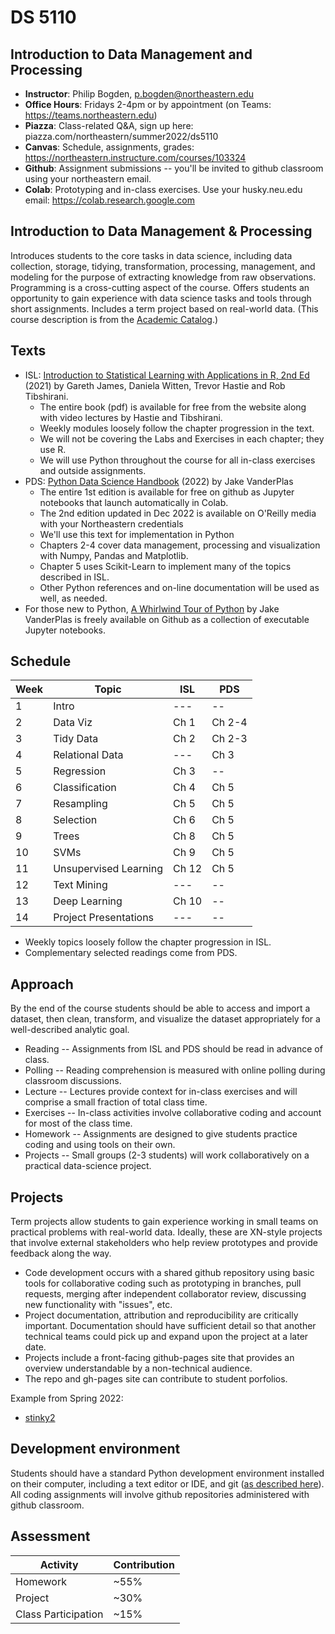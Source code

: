 
# DS 5110

## Introduction to Data Management and Processing

* **Instructor**: Philip Bogden, p.bogden@northeastern.edu
* **Office Hours**: Fridays 2-4pm or by appointment (on Teams: https://teams.northeastern.edu)
* **Piazza**: Class-related Q&A, sign up here: piazza.com/northeastern/summer2022/ds5110
* **Canvas**: Schedule, assignments, grades: https://northeastern.instructure.com/courses/103324
* **Github**: Assignment submissions -- you'll be invited to github classroom using your northeastern email.
* **Colab**: Prototyping and in-class exercises. Use your husky.neu.edu email: https://colab.research.google.com

## Introduction to Data Management & Processing

Introduces students to the core tasks in data science, including data collection, storage, tidying, 
transformation, processing, management, and modeling for the purpose of extracting knowledge from raw observations. 
Programming is a cross-cutting aspect of the course. 
Offers students an opportunity to gain experience with data science tasks and tools through short assignments. 
Includes a term project based on real-world data. (This course description is from the [Academic Catalog](https://catalog.northeastern.edu/course-descriptions/ds/).)

## Texts

* ISL: [Introduction to Statistical Learning with Applications in R, 2nd Ed](http://statlearning.com) (2021) by Gareth James, Daniela Witten, Trevor Hastie and Rob Tibshirani.
  * The entire book (pdf) is available for free from the website along with video lectures by Hastie and Tibshirani.
  * Weekly modules loosely follow the chapter progression in the text. 
  * We will not be covering the Labs and Exercises in each chapter; they use R.
  * We will use Python throughout the course for all in-class exercises and outside assignments.
* PDS: [Python Data Science Handbook](https://github.com/jakevdp/PythonDataScienceHandbook) (2022) by Jake VanderPlas
  * The entire 1st edition is available for free on github as Jupyter notebooks that launch automatically in Colab.
  * The 2nd edition updated in Dec 2022 is available on O'Reilly media with your Northeastern credentials
  * We'll use this text for implementation in Python
  * Chapters 2-4 cover data management, processing and visualization with Numpy, Pandas and Matplotlib.
  * Chapter 5 uses Scikit-Learn to implement many of the topics described in ISL.
  * Other Python references and on-line documentation will be used as well, as needed.
* For those new to Python, [A Whirlwind Tour of Python](https://github.com/jakevdp/WhirlwindTourOfPython) by Jake VanderPlas is freely available on Github as a collection of executable Jupyter notebooks.

## Schedule

| Week | Topic                    | ISL   | PDS    |
| ---  | ---                      | ---   | --     |
| 1    | Intro                    | ---   | --     |
| 2    | Data Viz                 | Ch 1  | Ch 2-4 |
| 3    | Tidy Data                | Ch 2  | Ch 2-3 |
| 4    | Relational Data          | ---   | Ch 3   |
| 5    | Regression               | Ch 3  | --     |
| 6    | Classification           | Ch 4  | Ch 5   |
| 7    | Resampling               | Ch 5  | Ch 5   |
| 8    | Selection                | Ch 6  | Ch 5   |
| 9    | Trees                    | Ch 8  | Ch 5   |
| 10   | SVMs                     | Ch 9  | Ch 5   |
| 11   | Unsupervised Learning    | Ch 12 | Ch 5   |
| 12   | Text Mining              | ---   | --     |
| 13   | Deep Learning            | Ch 10 | --     |
| 14   | Project Presentations    | ---   | --     |

* Weekly topics loosely follow the chapter progression in ISL.
* Complementary selected readings come from PDS.

## Approach

By the end of the course students should be able to access and import a dataset,
then clean, transform, and visualize the dataset appropriately for a well-described analytic goal.

* Reading -- Assignments from ISL and PDS should be read in advance of class.
* Polling -- Reading comprehension is measured with online polling during classroom discussions.
* Lecture -- Lectures provide context for in-class exercises and will comprise a small fraction of total class time.
* Exercises -- In-class activities involve collaborative coding and account for most of the class time.
* Homework -- Assignments are designed to give students practice coding and using tools on their own.
* Projects -- Small groups (2-3 students) will work collaboratively on a practical data-science project.

## Projects

Term projects allow students to gain experience working in small teams on practical problems with real-world data.
Ideally, these are XN-style projects that involve external stakeholders who help review prototypes
and provide feedback along the way.

* Code development occurs with a shared github repository using basic tools for collaborative coding
such as prototyping in branches, pull requests, merging after independent collaborator review, 
discussing new functionality with "issues", etc.
* Project documentation, attribution and reproducibility are critically important.
Documentation should have sufficient detail so that another technical teams could pick up and expand 
upon the project at a later date.
* Projects include a front-facing github-pages site that provides an overview 
understandable by a non-technical audience.  
* The repo and gh-pages site can contribute to student porfolios.

Example from Spring 2022:

* [stinky2](http://ds5110.github.io/stinky2)

## Development environment

Students should have a standard Python development environment installed on their computer, including 
a text editor or IDE, and git ([as described here](https://docs.github.com/en/get-started/quickstart/set-up-git)).
All coding assignments will involve github repositories administered with github classroom.

## Assessment

 | Activity | Contribution |
 | --- | --- |
 | Homework | ~55% |
 | Project | ~30% |
 | Class Participation | ~15% |
